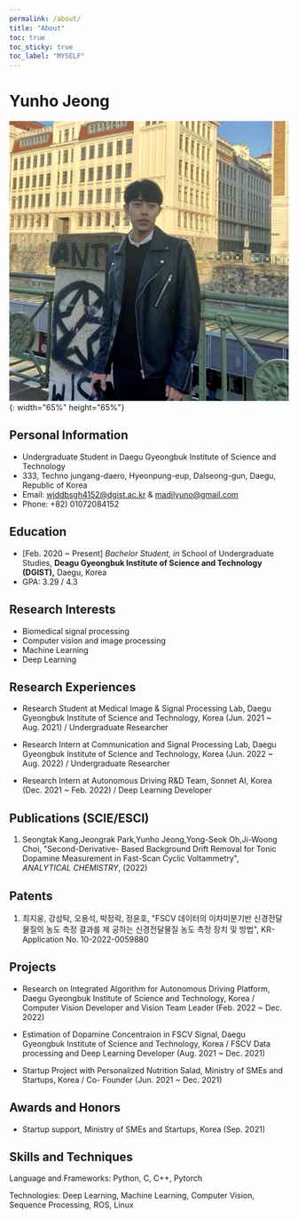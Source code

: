 ```yaml
---
permalink: /about/
title: "About"
toc: true
toc_sticky: true
toc_label: "MYSELF"
---
```


# Yunho Jeong
![image](/assets/images/cv.jpg){: width="65%" height="65%"}

## Personal Information

- Undergraduate Student in Daegu Gyeongbuk Institute of Science and Technology
- 333, Techno jungang-daero, Hyeonpung-eup, Dalseong-gun, Daegu, Republic of Korea
- Email: [wjddbsgh4152@dgist.ac.kr](mailto:wjddbsgh4152@dgist.ac.kr) & [madilyuno@gmail.com](mailto:madilyuno@gmail.com)
- Phone: +82) 01072084152

## Education

- [Feb. 2020 ~ Present] *Bachelor* *Student, in* School of Undergraduate Studies, **Deagu Gyeongbuk Institute of Science and Technology (DGIST),** Daegu, Korea
- GPA: 3.29 / 4.3

## Research Interests

- Biomedical signal processing
- Computer vision and image processing
- Machine Learning
- Deep Learning


## Research Experiences

- Research Student at Medical Image & Signal Processing Lab, Daegu Gyeongbuk Institute of Science and Technology, Korea (Jun. 2021 ~ Aug. 2021) / Undergraduate Researcher

- Research Intern at Communication and Signal Processing Lab, Daegu Gyeongbuk Institute of Science and Technology, Korea (Jun. 2022 ~ Aug. 2022) / Undergraduate Researcher

- Research Intern at Autonomous Driving R&D Team, Sonnet AI, Korea (Dec. 2021 ~ Feb. 2022) / Deep Learning Developer


## Publications (SCIE/ESCI)

1. Seongtak Kang,Jeongrak Park,Yunho Jeong,Yong-Seok Oh,Ji-Woong Choi, "Second-Derivative- Based Background Drift Removal for Tonic Dopamine Measurement in Fast-Scan Cyclic Voltammetry", *ANALYTICAL CHEMISTRY*, (2022)


## Patents

1. 최지웅, 강성탁, 오용석, 박정락, 정윤호, "FSCV 데이터의 이차미분기반 신경전달물질의 농도 측정 결과를 제 공하는 신경전달물질 농도 측정 장치 및 방법", KR-Application No. 10-2022-0059880


## Projects

- Research on Integrated Algorithm for Autonomous Driving Platform, Daegu Gyeongbuk Institute of Science and Technology, Korea / Computer Vision Developer and Vision Team Leader (Feb. 2022 ~ Dec. 2022)

- Estimation of Dopamine Concentraion in FSCV Signal, Daegu Gyeongbuk Institute of Science and Technology, Korea / FSCV Data processing and Deep Learning Developer (Aug. 2021 ~ Dec. 2021)

- Startup Project with Personalized Nutrition Salad, Ministry of SMEs and Startups, Korea / Co- Founder (Jun. 2021 ~ Dec. 2021)


## Awards and Honors

- Startup support, Ministry of SMEs and Startups, Korea (Sep. 2021)


## Skills and Techniques

Language and Frameworks: Python, C, C++, Pytorch

Technologies: Deep Learning, Machine Learning, Computer Vision, Sequence Processing, ROS, Linux


